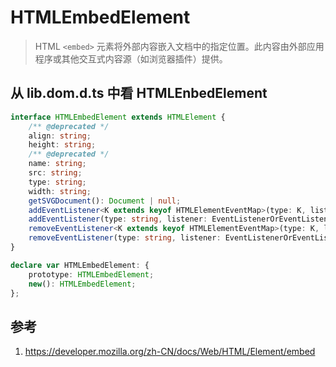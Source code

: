 # HTMLEmbedElement

> HTML `<embed>` 元素将外部内容嵌入文档中的指定位置。此内容由外部应用程序或其他交互式内容源（如浏览器插件）提供。

## 从 lib.dom.d.ts 中看 HTMLEnbedElement

```ts
interface HTMLEmbedElement extends HTMLElement {
    /** @deprecated */
    align: string;
    height: string;
    /** @deprecated */
    name: string;
    src: string;
    type: string;
    width: string;
    getSVGDocument(): Document | null;
    addEventListener<K extends keyof HTMLElementEventMap>(type: K, listener: (this: HTMLEmbedElement, ev: HTMLElementEventMap[K]) => any, options?: boolean | AddEventListenerOptions): void;
    addEventListener(type: string, listener: EventListenerOrEventListenerObject, options?: boolean | AddEventListenerOptions): void;
    removeEventListener<K extends keyof HTMLElementEventMap>(type: K, listener: (this: HTMLEmbedElement, ev: HTMLElementEventMap[K]) => any, options?: boolean | EventListenerOptions): void;
    removeEventListener(type: string, listener: EventListenerOrEventListenerObject, options?: boolean | EventListenerOptions): void;
}

declare var HTMLEmbedElement: {
    prototype: HTMLEmbedElement;
    new(): HTMLEmbedElement;
};
```

## 参考

1. https://developer.mozilla.org/zh-CN/docs/Web/HTML/Element/embed
